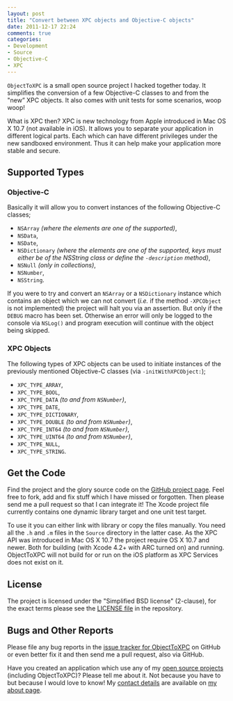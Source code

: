```yaml
---
layout: post
title: "Convert between XPC objects and Objective-C objects"
date: 2011-12-17 22:24
comments: true
categories:
- Development
- Source
- Objective-C
- XPC
---
```


`ObjectToXPC` is a small open source project I hacked together today. It simplifies the conversion of a few Objective-C classes to and from the "new” XPC objects. It also comes with unit tests for some scenarios, woop woop!

What is XPC then? XPC is new technology from Apple introduced in Mac OS X 10.7 (not available in iOS). It allows you to separate your application in different logical parts. Each which can have different privileges under the new sandboxed environment. Thus it can help make your application more stable and secure.


## Supported Types ##
### Objective-C ###
Basically it will allow you to convert instances of the following Objective-C classes;

- `NSArray` <span class="meta">_(where the elements are one of the supported)_</span>,
- `NSData`,
- `NSDate`,
- `NSDictionary` <span class="meta">_(where the elements are one of the supported, keys must either be of the NSString class or define the `-description` method)_</span>,
- `NSNull` <span class="meta">_(only in collections)_</span>,
- `NSNumber`,
- `NSString`.

If you were to try and convert an `NSArray` or a `NSDictionary` instance which contains an object which we can not convert (_i.e._ if the method `-XPCObject` is not implemented) the project will halt you via an assertion. But only if the `DEBUG` macro has been set. Otherwise an error will only be logged to the console via `NSLog()` and program execution will continue with the object being skipped.

### XPC Objects ###
The following types of XPC objects can be used to initiate instances of the previously mentioned Objective-C classes (via `-initWithXPCObject:`);

- `XPC_TYPE_ARRAY`,
- `XPC_TYPE_BOOL`,
- `XPC_TYPE_DATA` <span class="meta">_(to and from `NSNumber`)_</span>,
- `XPC_TYPE_DATE`,
- `XPC_TYPE_DICTIONARY`,
- `XPC_TYPE_DOUBLE` <span class="meta">_(to and from `NSNumber`)_</span>,
- `XPC_TYPE_INT64` <span class="meta">_(to and from `NSNumber`)_</span>,
- `XPC_TYPE_UINT64` <span class="meta">_(to and from `NSNumber`)_</span>,
- `XPC_TYPE_NULL`,
- `XPC_TYPE_STRING`.


## Get the Code ##
Find the project and the glory source code on the [GitHub project page](https://github.com/rastersize/ObjectToXPC). Feel free to fork, add and fix stuff which I have missed or forgotten. Then please send me a pull request so that I can integrate it! The Xcode project file currently contains one dynamic library target and one unit test target.

To use it you can either link with library or copy the files manually. You need all the `.h` and `.m` files in the `Source` directory in the latter case. As the XPC API was introduced in Mac OS X 10.7 the project require OS X 10.7 and newer. Both for building (with Xcode 4.2+ with ARC turned on) and running. ObjectToXPC will not build for or run on the iOS platform as XPC Services does not exist on it.

## License ##
The project is licensed under the "Simplified BSD license" (2-clause), for the exact terms please see the [LICENSE file](https://github.com/rastersize/ObjectToXPC/blob/master/LICENSE) in the repository.

## Bugs and Other Reports ##
Please file any bug reports in the [issue tracker for ObjectToXPC](https://github.com/rastersize/ObjectToXPC/issues) on GitHub or even better fix it and then send me a pull request, also via GitHub.

Have you created an application which use any of my [open source projects](https://github.com/rastersize) (including ObjectToXPC)? Please tell me about it. Not because you have to but because I would love to know! My [contact details](/about) are available on [my about page](/about). 

